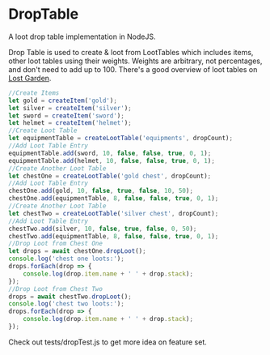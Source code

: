 # DropTable

A loot drop table implementation in NodeJS.

Drop Table is used to create & loot from LootTables which includes items, other loot tables using their weights. Weights are arbitrary, not percentages, and don't need to add up to 100.
There's a good overview of loot tables on
[Lost Garden](http://www.lostgarden.com/2014/12/loot-drop-tables.html).

```javascript
//Create Items
let gold = createItem('gold');
let silver = createItem('silver');
let sword = createItem('sword');
let helmet = createItem('helmet');
//Create Loot Table
let equipmentTable = createLootTable('equipments', dropCount);
//Add Loot Table Entry
equipmentTable.add(sword, 10, false, false, true, 0, 1);
equipmentTable.add(helmet, 10, false, false, true, 0, 1);
//Create Another Loot Table
let chestOne = createLootTable('gold chest', dropCount);
//Add Loot Table Entry
chestOne.add(gold, 10, false, true, false, 10, 50);
chestOne.add(equipmentTable, 8, false, false, true, 0, 1);
//Create Another Loot Table
let chestTwo = createLootTable('silver chest', dropCount);
//Add Loot Table Entry
chestTwo.add(silver, 10, false, true, false, 0, 50);
chestTwo.add(equipmentTable, 8, false, false, true, 0, 1);
//Drop Loot from Chest One
let drops = await chestOne.dropLoot();
console.log('chest one loots:');
drops.forEach(drop => {
	console.log(drop.item.name + ' ' + drop.stack);
});
//Drop Loot from Chest Two
drops = await chestTwo.dropLoot();
console.log('chest two loots:');
drops.forEach(drop => {
	console.log(drop.item.name + ' ' + drop.stack);
});
```

Check out tests/dropTest.js to get more idea on feature set.
